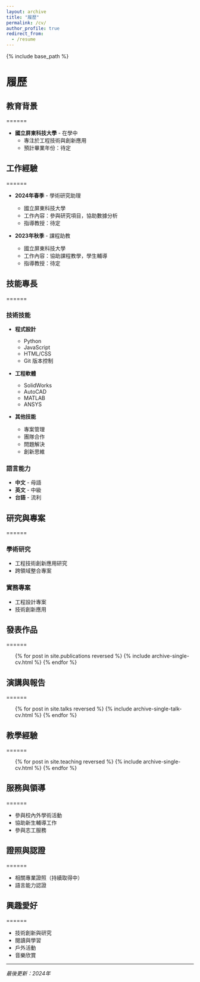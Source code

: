 ```yaml
---
layout: archive
title: "履歷"
permalink: /cv/
author_profile: true
redirect_from:
  - /resume
---
```


{% include base_path %}

# 履歷

## 教育背景
======
* **國立屏東科技大學** - 在學中
  * 專注於工程技術與創新應用
  * 預計畢業年份：待定

## 工作經驗
======
* **2024年春季** - 學術研究助理
  * 國立屏東科技大學
  * 工作內容：參與研究項目，協助數據分析
  * 指導教授：待定

* **2023年秋季** - 課程助教
  * 國立屏東科技大學
  * 工作內容：協助課程教學，學生輔導
  * 指導教授：待定

## 技能專長
======
### 技術技能
* **程式設計**
  * Python
  * JavaScript
  * HTML/CSS
  * Git 版本控制

* **工程軟體**
  * SolidWorks
  * AutoCAD
  * MATLAB
  * ANSYS

* **其他技能**
  * 專案管理
  * 團隊合作
  * 問題解決
  * 創新思維

### 語言能力
* **中文** - 母語
* **英文** - 中級
* **台語** - 流利

## 研究與專案
======
### 學術研究
* 工程技術創新應用研究
* 跨領域整合專案

### 實務專案
* 工程設計專案
* 技術創新應用

## 發表作品
======
  <ul>{% for post in site.publications reversed %}
    {% include archive-single-cv.html %}
  {% endfor %}</ul>
  
## 演講與報告
======
  <ul>{% for post in site.talks reversed %}
    {% include archive-single-talk-cv.html  %}
  {% endfor %}</ul>
  
## 教學經驗
======
  <ul>{% for post in site.teaching reversed %}
    {% include archive-single-cv.html %}
  {% endfor %}</ul>
  
## 服務與領導
======
* 參與校內外學術活動
* 協助新生輔導工作
* 參與志工服務

## 證照與認證
======
* 相關專業證照（持續取得中）
* 語言能力認證

## 興趣愛好
======
* 技術創新與研究
* 閱讀與學習
* 戶外活動
* 音樂欣賞

---

*最後更新：2024年*
